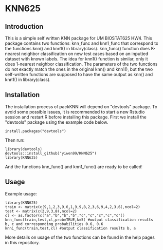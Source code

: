 
# KNN625
## Introduction
This is a simple self written KNN package for UM BIOSTAT625 HW4. This package contains two functions: knn_func and knn1_func that correspond to the functions knn() and knn1() in library(class). knn_func() function does K-nearest neighbor classification on new test cases based on an inputted dataset with known labels. The idea for knn1() function is similar, only it does 1-nearest neighbor classification. The parameters of the two functions do not exactly match the ones in the original knn() and knn1(), but the two self-written functions are supposed to have the same output as knn() and knn1() in library(class).

## Installation
The installation process of packKNN will depend on "devtools" package.
To avoid some possible issues, it is recommended to start a new Rstudio session and restart R before installing this package.
First we install the "devtools" package using the example code below.
```
install.packages("devtools")
```
Then run:
```
library(devtools)
devtools::install_github("yiwen99/KNN625")
library(KNN625)
```
And the functions knn_func() and knn1_func() are ready to be called!

## Usage
Example usage:
```
library(KNN625)
train <- matrix(c(9,1,2,3,9,0,1,9,9,8,2,3,6,9,4,2,3,6),ncol=2)
test <- matrix(c(2,9,3,8),ncol=2)
cl <- as.factor(c("a","b","b","b","c","c","c","c","c"))
knn_func(train,test,cl,prob=TRUE,k=5) #output classification results b, c and corresponding probabilities 0.6, 0.6
knn1_func(train,test,cl) #output classification results b, a
```
More details on usage of the two functions can be found in the help pages in this repository.
